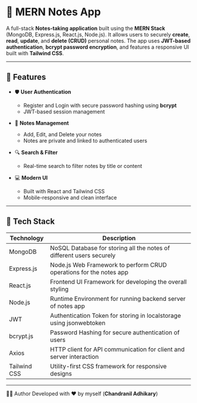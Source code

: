 # 📝 MERN Notes App

A full-stack **Notes-taking application** built using the **MERN Stack** (MongoDB, Express.js, React.js, Node.js). It allows users to securely **create**, **read**, **update**, and **delete (CRUD)** personal notes. The app uses **JWT-based authentication**, **bcrypt password encryption**, and features a responsive UI built with **Tailwind CSS**.

---

## 🚀 Features

- 🛡️ **User Authentication**
  - Register and Login with secure password hashing using **bcrypt**
  - JWT-based session management

- 📓 **Notes Management**
  - Add, Edit, and Delete your notes
  - Notes are private and linked to authenticated users

- 🔍 **Search & Filter**
  - Real-time search to filter notes by title or content

- 💻 **Modern UI**
  - Built with React and Tailwind CSS
  - Mobile-responsive and clean interface

---

## 🧰 Tech Stack

| Technology       | Description                                                          |
|------------------|----------------------------------------------------------------------|
| MongoDB          | NoSQL Database for storing all the notes of different users securely |
| Express.js       | Node.js Web Framework to perform CRUD operations for the notes app   |
| React.js         | Frontend UI Framework for developing the overall styling             |
| Node.js          | Runtime Environment for running backend server of notes app          |
| JWT              | Authentication Token for storing in localstorage using jsonwebtoken  |
| bcrypt.js        | Password Hashing for secure authentication of users                  |
| Axios            | HTTP client for API communication for client and server interaction  |
| Tailwind CSS     | Utility-first CSS framework for responsive designs                   |

---

🧑‍💻 Author
Developed with ❤️ by myself (**Chandranil Adhikary**)
